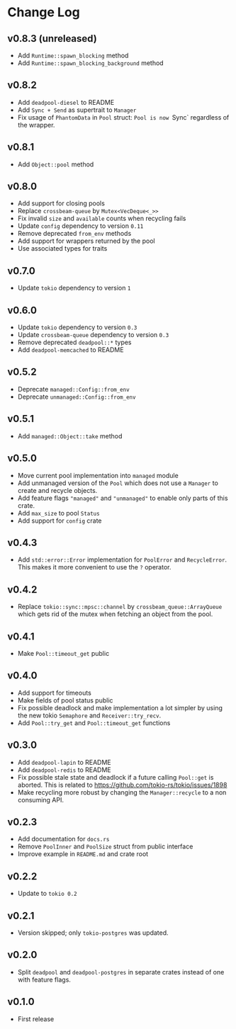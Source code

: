 # Change Log

## v0.8.3 (unreleased)

* Add `Runtime::spawn_blocking` method
* Add `Runtime::spawn_blocking_background` method

## v0.8.2

* Add `deadpool-diesel` to README
* Add `Sync + Send` as supertrait to `Manager`
* Fix usage of `PhantomData` in `Pool` struct: `Pool is now `Sync` regardless of the wrapper.

## v0.8.1

* Add `Object::pool` method

## v0.8.0

* Add support for closing pools
* Replace `crossbeam-queue` by `Mutex<VecDeque<_>>`
* Fix invalid `size` and `available` counts when recycling fails
* Update `config` dependency to version `0.11`
* Remove deprecated `from_env` methods
* Add support for wrappers returned by the pool
* Use associated types for traits

## v0.7.0

* Update `tokio` dependency to version `1`

## v0.6.0

* Update `tokio` dependency to version `0.3`
* Update `crossbeam-queue` dependency to version `0.3`
* Remove deprecated `deadpool::*` types
* Add `deadpool-memcached` to README

## v0.5.2

* Deprecate `managed::Config::from_env`
* Deprecate `unmanaged::Config::from_env`

## v0.5.1

* Add `managed::Object::take` method

## v0.5.0

* Move current pool implementation into `managed` module
* Add unmanaged version of the `Pool` which does not use a `Manager`
  to create and recycle objects.
* Add feature flags `"managed"` and `"unmanaged"` to enable only parts
  of this crate.
* Add `max_size` to pool `Status`
* Add support for `config` crate

## v0.4.3

* Add `std::error::Error` implementation for `PoolError` and `RecycleError`.
  This makes it more convenient to use the `?` operator.

## v0.4.2

* Replace `tokio::sync::mpsc::channel` by `crossbeam_queue::ArrayQueue`
  which gets rid of the mutex when fetching an object from the pool.

## v0.4.1

* Make `Pool::timeout_get` public

## v0.4.0

* Add support for timeouts
* Make fields of pool status public
* Fix possible deadlock and make implementation a lot simpler by using
  the new tokio `Semaphore` and `Receiver::try_recv`.
* Add `Pool::try_get` and `Pool::timeout_get` functions

## v0.3.0

* Add `deadpool-lapin` to README
* Add `deadpool-redis` to README
* Fix possible stale state and deadlock if a future calling `Pool::get` is
  aborted. This is related to <https://github.com/tokio-rs/tokio/issues/1898>
* Make recycling more robust by changing the `Manager::recycle` to a non
  consuming API.

## v0.2.3

* Add documentation for `docs.rs`
* Remove `PoolInner` and `PoolSize` struct from public interface
* Improve example in `README.md` and crate root

## v0.2.2

* Update to `tokio 0.2`

## v0.2.1

* Version skipped; only `tokio-postgres` was updated.

## v0.2.0

* Split `deadpool` and `deadpool-postgres` in separate crates instead of
    one with feature flags.

## v0.1.0

* First release
